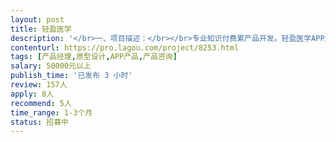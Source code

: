 ```yaml
---                
layout: post       
title: 轻盈医学           
description: '</br>一、项目描述：</br></br>专业知识付费累产品开发。轻盈医学APP是医生间的交流和学习平台，医生可以在这个平台上获取专业知识的提示。</br></br>二、主要功能点</br>知识付费类平台；互助型BBS；移动端搜索功能；具体内容需要当面沟通。</br></br>三、可参考产品：</br>得到、喜马拉雅、今日头条、Pricetag等</br></br>四、人员要求：</br>对学习类产品有深入了解；对搜索类产品有深入理解，特别是移动端产品；对社交类产品有深刻的理解，熟悉对用户激励体系、内容分发体系。</br>'     
contenturl: https://pro.lagou.com/project/8253.html      
tags: [产品经理,原型设计,APP产品,产品咨询]            
salary: 50000元以上          
publish_time: '已发布 3 小时'         
review: 157人                   
apply: 8人                   
recommend: 5人                   
time_range: 1-3个月              
status: 招募中                  
---                 
```

